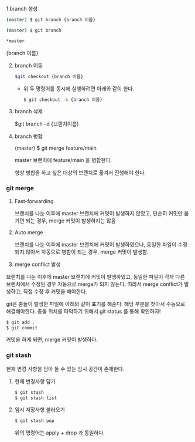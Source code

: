 1.branch 생성

```bash
(master) $ git branch {branch 이름}

(master) $ git branch

*master
```

{branch 이름}

2. branch 이동

   ```bash
   $git checkout {branch 이름}
   ```

   - 위 두 명령어를 동시에 실행하려면 아래와 같이 한다.

     ```bash
     $ git checkout -b {branch 이름}
     ```

3. branch 삭제

   $git branch -d {브랜치이름}

4. branch 병합

   (master) $ git merge feature/main

   master 브랜치에 feature/main  을 병합한다.

   항상 병합을 하고 싶은 대상의 브랜치로 옮겨서 진행해야 한다.

### git merge

1. Fast-forwarding

   브랜치를 나눈 이후에 master 브랜치에 커밋이 발생하지 않았고, 단순히 커밋만 옮기면 되는 경우, merge 커밋이 발생하지는 않음

2. Auto merge

   브랜치를 나눈 이후에 master 브랜치에 커밋이 발생하였으나, 동일한 파일이 수정되지 않아서 자동으로 병함이 되는 경우, merge 커밋이 발생함.

3.  merge conflict 발생

   브랜치를 나눈 이후에 master 브랜치에 커밋이 발생하였고, 동일한 파일이 각자 다른 브랜치에서 수정된 경우 자동으로 merge가 되지 않는다. 따라서 merge conflict가 발생하고, 직접 수정 후 커밋을 해야한다.

   git은 충돌이 발생한 파일에 아래와 같이 표기를 해준다. 해당 부분을 찾아서 수동으로 해결해야한다. 충돌 위치를 파악하기 위해서 git status 를 통해 확인하자!

   ```bash
   $ git add .
   $ git commit
   ```

   커밋을 하게 되면, merge 커밋이 발생하다.

### git stash

현재 변경 사항을 담아 둘 수 있는 임시 공간이 존재한다.

1. 현재 변경사항 담기

   ```bash
   $ git stash
   $ git stash list
   ```

2. 임시 저장사항 불러오기

   ```bash
   $ git stash pop
   ```

   위의 명령어는 apply + drop 과 동일하다.